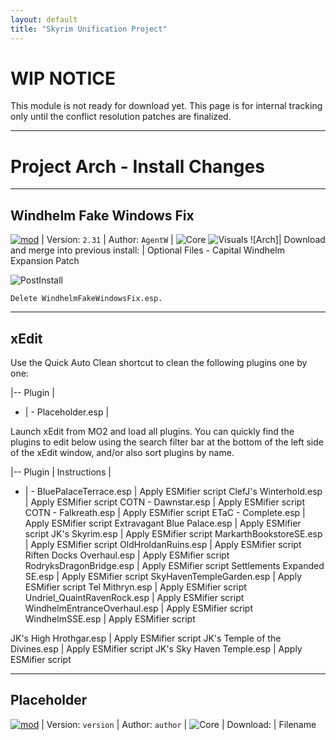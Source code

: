 ```yaml
---
layout: default
title: "Skyrim Unification Project"
---
```


# WIP NOTICE

This module is not ready for download yet. This page is for internal tracking only until the conflict resolution patches are finalized.

---

# Project Arch - Install Changes

---

## Windhelm Fake Windows Fix

[![mod]](https://www.nexusmods.com/skyrimspecialedition/mods/54923) | Version: `2.31` | Author: `AgentW` | ![Core] ![Visuals] ![Arch]|
Download and merge into previous install: | Optional Files - Capital Windhelm Expansion Patch

![PostInstall]
~~~
Delete WindhelmFakeWindowsFix.esp.
~~~

---

## xEdit

Use the Quick Auto Clean shortcut to clean the following plugins one by one:

|--
Plugin |
- | -
Placeholder.esp |

Launch xEdit from MO2 and load all plugins.  You can quickly find the plugins to edit below using the search filter bar at the bottom of the left side of the xEdit window, and/or also sort plugins by name.

|--
Plugin | Instructions |
- | -
BluePalaceTerrace.esp | Apply ESMifier script
ClefJ's Winterhold.esp | Apply ESMifier script
COTN - Dawnstar.esp | Apply ESMifier script
COTN - Falkreath.esp | Apply ESMifier script
ETaC - Complete.esp | Apply ESMifier script
Extravagant Blue Palace.esp | Apply ESMifier script
JK's Skyrim.esp | Apply ESMifier script
MarkarthBookstoreSE.esp | Apply ESMifier script
OldHroldanRuins.esp | Apply ESMifier script
Riften Docks Overhaul.esp | Apply ESMifier script
RodryksDragonBridge.esp | Apply ESMifier script
Settlements Expanded SE.esp | Apply ESMifier script
SkyHavenTempleGarden.esp | Apply ESMifier script
Tel Mithryn.esp | Apply ESMifier script
Undriel_QuaintRavenRock.esp | Apply ESMifier script
WindhelmEntranceOverhaul.esp | Apply ESMifier script
WindhelmSSE.esp | Apply ESMifier script

JK's High Hrothgar.esp | Apply ESMifier script
JK's Temple of the Divines.esp | Apply ESMifier script
JK's Sky Haven Temple.esp | Apply ESMifier script

---

## Placeholder

[![mod]](nexusurl) | Version: `version` | Author: `author` | ![Core] |
Download: | Filename


[mod]: https://img.shields.io/badge/Link-Download-006000?style=flat-square
[core]: https://img.shields.io/badge/Core-006000?style=flat-square
[cao]: https://img.shields.io/badge/CAO-important?style=flat-square
[ck]: https://img.shields.io/badge/CK-important?style=flat-square
[bsa]: https://img.shields.io/badge/BSA-critical?style=flat-square
[visuals]: https://img.shields.io/badge/Visuals-informational?style=flat-square
[fomod]: https://img.shields.io/badge/FOMOD%20Instructions-informational?style=for-the-badge
[postinstall]: https://img.shields.io/badge/Post--Install%20Instructions-00B000?style=for-the-badge
[adventures]: https://img.shields.io/badge/Adventures-blueviolet?style=flat-square
[adventureslg]: https://img.shields.io/badge/Adventures-blueviolet?style=for-the-badge
[corelg]: https://img.shields.io/badge/Core-006000?style=for-the-badge